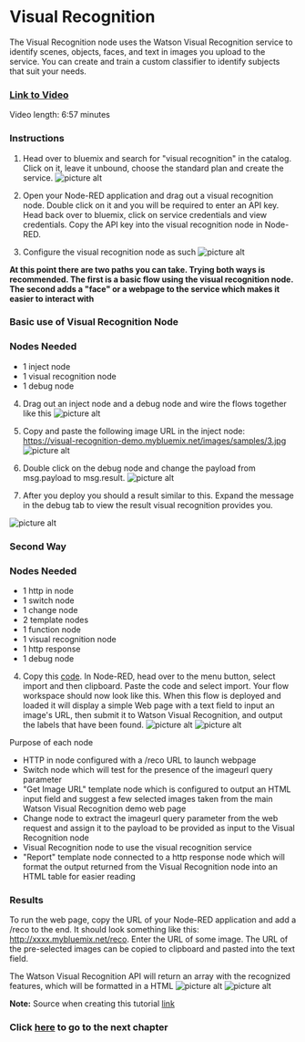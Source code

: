 # Visual Recognition

The Visual Recognition node uses the Watson Visual Recognition service to identify scenes, objects, faces, and text in images you upload to the service. You can create and train a custom classifier to identify subjects that suit your needs.

### [Link to Video](https://youtu.be/9NoxljNbovM)

Video length: 6:57 minutes

### Instructions

1. Head over to bluemix and search for "visual recognition" in the catalog. Click on it, leave it unbound, choose the standard plan and create the service. 
![picture alt](https://github.ibm.com/L-Gamerman/NodeRedEducation/blob/master/Chapter%205%20-%20Watson%20%26%20Cognitive%20API%20Nodes/Visual%20Recognition/images/Service.png "Service")

2. Open your Node-RED application and drag out a visual recognition node. Double click on it and you will be required to enter an API key. Head back over to bluemix, click on service credentials and view credentials. Copy the API key into the visual recognition node in Node-RED.

3. Configure the visual recognition node as such 
![picture alt](https://github.ibm.com/L-Gamerman/NodeRedEducation/blob/master/Chapter%205%20-%20Watson%20%26%20Cognitive%20API%20Nodes/Visual%20Recognition/images/VR%20Config.png "Config")

**At this point there are two paths you can take. Trying both ways is recommended. The first is a basic flow using the visual recognition node. The second adds a "face" or a webpage to the service which makes it easier to interact with**

### Basic use of Visual Recognition Node
### Nodes Needed

* 1 inject node
* 1 visual recognition node
* 1 debug node

4. Drag out an inject node and a debug node and wire the flows together like this 
![picture alt](https://github.ibm.com/L-Gamerman/NodeRedEducation/blob/master/Chapter%205%20-%20Watson%20%26%20Cognitive%20API%20Nodes/Visual%20Recognition/images/Basic%20Flow.png "BFlow")

5. Copy and paste the following image URL in the inject node: https://visual-recognition-demo.mybluemix.net/images/samples/3.jpg
![picture alt](https://github.ibm.com/L-Gamerman/NodeRedEducation/blob/master/Chapter%205%20-%20Watson%20%26%20Cognitive%20API%20Nodes/Visual%20Recognition/images/Inject%20Config.png "Inject")

6. Double click on the debug node and change the payload from msg.payload to msg.result.
![picture alt](https://github.ibm.com/L-Gamerman/NodeRedEducation/blob/master/Chapter%205%20-%20Watson%20%26%20Cognitive%20API%20Nodes/Visual%20Recognition/images/Debug%20Config.png "Debug Config")

7. After you deploy you should a result similar to this. Expand the message in the debug tab to view the result visual recognition provides you.


![picture alt](https://github.ibm.com/L-Gamerman/NodeRedEducation/blob/master/Chapter%205%20-%20Watson%20%26%20Cognitive%20API%20Nodes/Visual%20Recognition/images/Result.png "Result")

### Second Way
### Nodes Needed

* 1 http in node
* 1 switch node
* 1 change node
* 2 template nodes
* 1 function node
* 1 visual recognition node
* 1 http response
* 1 debug node

4. Copy this [code](https://raw.github.ibm.com/L-Gamerman/NodeRedEducation/master/Chapter%205%20-%20Watson%20%26%20Cognitive%20API%20Nodes/Visual%20Recognition/Web%20Page%20Flow.json?token=AAGE93dNW3YPw6m8zRz04gAg6lXTBhHBks5ZizaIwA%3D%3D). In Node-RED, head over to the menu button, select import and then clipboard. Paste the code and select import. Your flow workspace should now look like this. When this flow is deployed and loaded it will display a simple Web page with a text field to input an image's URL, then submit it to Watson Visual Recognition, and output the labels that have been found.
![picture alt](https://github.ibm.com/L-Gamerman/NodeRedEducation/blob/master/Chapter%205%20-%20Watson%20%26%20Cognitive%20API%20Nodes/Visual%20Recognition/images/Import%20Code.png "Import")
![picture alt](https://github.ibm.com/L-Gamerman/NodeRedEducation/blob/master/Chapter%205%20-%20Watson%20%26%20Cognitive%20API%20Nodes/Visual%20Recognition/images/Webpage%20Flow.png "WP Flow")

Purpose of each node
* HTTP in node configured with a /reco URL to launch webpage
* Switch node which will test for the presence of the imageurl query parameter
* "Get Image URL" template node which is configured to output an HTML input field and suggest a few selected images taken from the main Watson Visual Recognition demo web page
* Change node to extract the imageurl query parameter from the web request and assign it to the payload to be provided as input to the Visual Recognition node
* Visual Recognition node to use the visual recognition service
* "Report" template node connected to a http response node which will format the output returned from the Visual Recognition node into an HTML table for easier reading

### Results

To run the web page, copy the URL of your Node-RED application and add a /reco to the end. It should look something like this: http://xxxx.mybluemix.net/reco. Enter the URL of some image. The URL of the pre-selected images can be copied to clipboard and pasted into the text field.

The Watson Visual Recognition API will return an array with the recognized features, which will be formatted in a HTML 
![picture alt](https://github.ibm.com/L-Gamerman/NodeRedEducation/blob/master/Chapter%205%20-%20Watson%20%26%20Cognitive%20API%20Nodes/Visual%20Recognition/images/Webpage%20Home.png "WP Home")
![picture alt](https://github.ibm.com/L-Gamerman/NodeRedEducation/blob/master/Chapter%205%20-%20Watson%20%26%20Cognitive%20API%20Nodes/Visual%20Recognition/images/Webpage%20Output.png "WP Output")

**Note:** Source when creating this tutorial [link](https://github.com/watson-developer-cloud/node-red-labs/tree/master/basic_examples/visual_recognition) 


### Click [here](https://github.ibm.com/L-Gamerman/NodeRedEducation/tree/master/Chapter%206%20-%20Databases) to go to the next chapter
